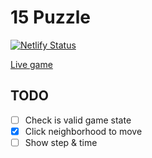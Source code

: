 # 15 Puzzle

[![Netlify Status](https://api.netlify.com/api/v1/badges/bd61d7da-7ecf-42d3-bb1a-9f189a2d77ab/deploy-status)](https://app.netlify.com/sites/nddapp-15-puzzle/deploys)

[Live game](https://15-puzzle.nddapp.com/)

## TODO

- [ ] Check is valid game state
- [x] Click neighborhood to move
- [ ] Show step & time
